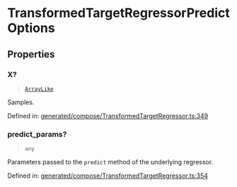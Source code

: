 # TransformedTargetRegressorPredictOptions

## Properties

### X?

> [`ArrayLike`](../types/ArrayLike.md)

Samples.

Defined in:  [generated/compose/TransformedTargetRegressor.ts:349](https://github.com/transitive-bullshit/scikit-learn-ts/blob/b59c1ff/packages/sklearn/src/generated/compose/TransformedTargetRegressor.ts#L349)

### predict\_params?

> `any`

Parameters passed to the `predict` method of the underlying regressor.

Defined in:  [generated/compose/TransformedTargetRegressor.ts:354](https://github.com/transitive-bullshit/scikit-learn-ts/blob/b59c1ff/packages/sklearn/src/generated/compose/TransformedTargetRegressor.ts#L354)
